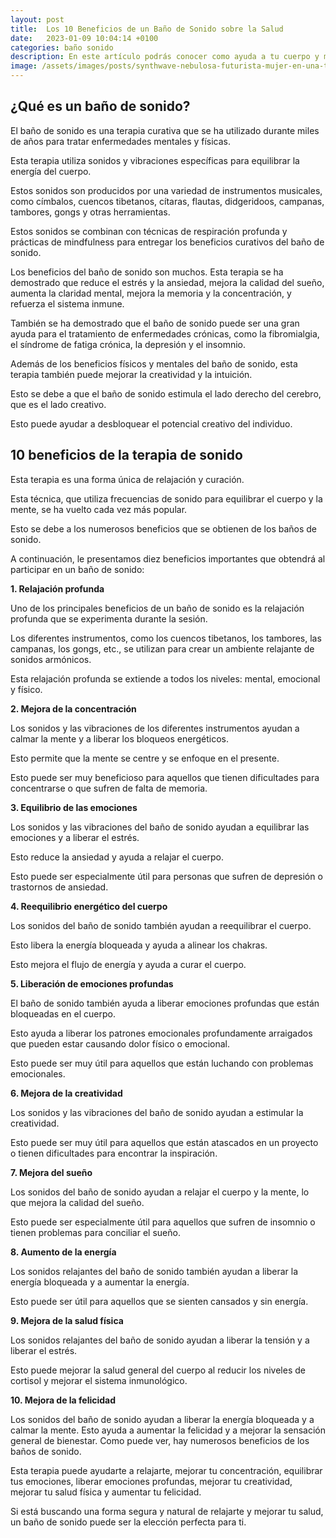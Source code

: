 ```yaml
---
layout: post
title:  Los 10 Beneficios de un Baño de Sonido sobre la Salud
date:   2023-01-09 10:04:14 +0100
categories: baño sonido
description: En este artículo podrás conocer como ayuda a tu cuerpo y mente
image: /assets/images/posts/synthwave-nebulosa-futurista-mujer-en-una-terapia-de-sonido.webp
---
```


## __¿Qué es un baño de sonido?__

El baño de sonido es una terapia curativa que se ha utilizado durante miles de años para tratar enfermedades mentales y físicas. 

Esta terapia utiliza sonidos y vibraciones específicas para equilibrar la energía del cuerpo. 

Estos sonidos son producidos por una variedad de instrumentos musicales, como címbalos, cuencos tibetanos, cítaras, flautas, didgeridoos, campanas, tambores, gongs y otras herramientas. 

Estos sonidos se combinan con técnicas de respiración profunda y prácticas de mindfulness para entregar los beneficios curativos del baño de sonido. 

Los beneficios del baño de sonido son muchos. Esta terapia se ha demostrado que reduce el estrés y la ansiedad, mejora la calidad del sueño, aumenta la claridad mental, mejora la memoria y la concentración, y refuerza el sistema inmune. 

También se ha demostrado que el baño de sonido puede ser una gran ayuda para el tratamiento de enfermedades crónicas, como la fibromialgia, el síndrome de fatiga crónica, la depresión y el insomnio. 

Además de los beneficios físicos y mentales del baño de sonido, esta terapia también puede mejorar la creatividad y la intuición. 

Esto se debe a que el baño de sonido estimula el lado derecho del cerebro, que es el lado creativo. 

Esto puede ayudar a desbloquear el potencial creativo del individuo. 

## __10 beneficios de la terapia de sonido__

Esta terapia es una forma única de relajación y curación. 

Esta técnica, que utiliza frecuencias de sonido para equilibrar el cuerpo y la mente, se ha vuelto cada vez más popular. 

Esto se debe a los numerosos beneficios que se obtienen de los baños de sonido. 

A continuación, le presentamos diez beneficios importantes que obtendrá al participar en un baño de sonido: 

__1. Relajación profunda__ 

Uno de los principales beneficios de un baño de sonido es la relajación profunda que se experimenta durante la sesión. 

Los diferentes instrumentos, como los cuencos tibetanos, los tambores, las campanas, los gongs, etc., se utilizan para crear un ambiente relajante de sonidos armónicos. 

Esta relajación profunda se extiende a todos los niveles: mental, emocional y físico. 

 __2. Mejora de la concentración__ 

Los sonidos y las vibraciones de los diferentes instrumentos ayudan a calmar la mente y a liberar los bloqueos energéticos. 

Esto permite que la mente se centre y se enfoque en el presente. 

Esto puede ser muy beneficioso para aquellos que tienen dificultades para concentrarse o que sufren de falta de memoria. 

 __3. Equilibrio de las emociones__ 

Los sonidos y las vibraciones del baño de sonido ayudan a equilibrar las emociones y a liberar el estrés. 

Esto reduce la ansiedad y ayuda a relajar el cuerpo. 

Esto puede ser especialmente útil para personas que sufren de depresión o trastornos de ansiedad. 

 __4. Reequilibrio energético del cuerpo__

Los sonidos del baño de sonido también ayudan a reequilibrar el cuerpo. 

Esto libera la energía bloqueada y ayuda a alinear los chakras. 

Esto mejora el flujo de energía y ayuda a curar el cuerpo. 

__5.  Liberación de emociones profundas__

El baño de sonido también ayuda a liberar emociones profundas que están bloqueadas en el cuerpo. 

Esto ayuda a liberar los patrones emocionales profundamente arraigados que pueden estar causando dolor físico o emocional. 

Esto puede ser muy útil para aquellos que están luchando con problemas emocionales. 

__6. Mejora de la creatividad__ 

Los sonidos y las vibraciones del baño de sonido ayudan a estimular la creatividad. 

Esto puede ser muy útil para aquellos que están atascados en un proyecto o tienen dificultades para encontrar la inspiración. 

 __7. Mejora del sueño__ 

Los sonidos del baño de sonido ayudan a relajar el cuerpo y la mente, lo que mejora la calidad del sueño. 

Esto puede ser especialmente útil para aquellos que sufren de insomnio o tienen problemas para conciliar el sueño. 

__8. Aumento de la energía__

Los sonidos relajantes del baño de sonido también ayudan a liberar la energía bloqueada y a aumentar la energía. 

Esto puede ser útil para aquellos que se sienten cansados ​​y sin energía. 

 __9. Mejora de la salud física__ 
 
 Los sonidos relajantes del baño de sonido ayudan a liberar la tensión y a liberar el estrés. 
 
 Esto puede mejorar la salud general del cuerpo al reducir los niveles de cortisol y mejorar el sistema inmunológico. 

 __10. Mejora de la felicidad__ 

Los sonidos del baño de sonido ayudan a liberar la energía bloqueada y a calmar la mente. Esto ayuda a aumentar la felicidad y a mejorar la sensación general de bienestar. Como puede ver, hay numerosos beneficios de los baños de sonido. 

Esta terapia puede ayudarte a relajarte, mejorar tu concentración, equilibrar tus emociones, liberar emociones profundas, mejorar tu creatividad, mejorar tu salud física y aumentar tu felicidad. 

Si está buscando una forma segura y natural de relajarte y mejorar tu salud, un baño de sonido puede ser la elección perfecta para ti.

